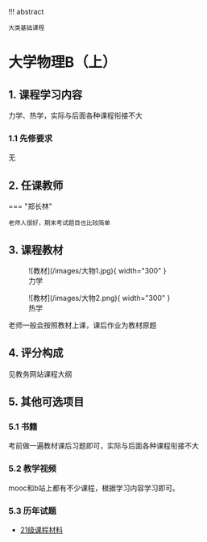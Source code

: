 !!! abstract

    大类基础课程

# 大学物理B（上）

## 1. 课程学习内容

力学、热学，实际与后面各种课程衔接不大

### 1.1 先修要求

无

## 2. 任课教师

=== "郑长林"

    老师人很好，期末考试题目也比较简单

## 3. 课程教材

<figure markdown> 
    ![教材](/images/大物1.jpg){ width="300" }
    <figcaption>力学</figcaption>
</figure>


<figure markdown> 
    ![教材](/images/大物2.png){ width="300" }
    <figcaption>热学</figcaption>
</figure>

老师一般会按照教材上课，课后作业为教材原题

## 4. 评分构成

见教务网站课程大纲

## 5. 其他可选项目

### 5.1 书籍

考前做一遍教材课后习题即可，实际与后面各种课程衔接不大

### 5.2 教学视频

mooc和b站上都有不少课程，根据学习内容学习即可。

### 5.3 历年试题

- [21级课程材料](https://github.com/Fudan-CS-Guide/Fudan-CS-Resource/tree/main/%E5%A4%A7%E5%AD%A6%E7%89%A9%E7%90%86/%E5%A4%A7%E5%AD%A6%E7%89%A9%E7%90%86%E4%B8%8A)